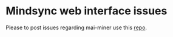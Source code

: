 # Mindsync web interface issues

Please to post issues regarding mai-miner use this [repo](https://github.com/mindsync-ai/mindsync-miner-issues/issues).
